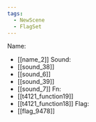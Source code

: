 ```yaml
---
tags:
  - NewScene
  - FlagSet
---
```

Name:
- [[name_2]]
Sound:
- [[sound_38]]
- [[sound_6]]
- [[sound_39]]
- [[sound_7]]
Fn:
- [[t4121_function19]]
- [[t4121_function18]]
Flag:
- [[flag_9478]]
